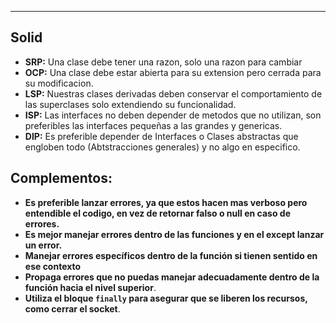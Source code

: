 
---
## Solid

- **SRP:** Una clase debe tener una razon, solo una razon para cambiar
- **OCP:** Una clase debe estar abierta para su extension pero cerrada para su modificacion.
- **LSP:** Nuestras clases derivadas deben conservar el comportamiento de las superclases solo extendiendo su funcionalidad.
- **ISP:** Las interfaces no deben depender de metodos que no utilizan, son preferibles las interfaces pequeñas a las grandes y genericas.
- **DIP:**  Es preferible depender de Interfaces o Clases abstractas que engloben todo (Abtstracciones generales) y no algo en especifico.

## Complementos:
- **Es preferible lanzar errores, ya que estos hacen mas verboso pero entendible el codigo, en vez de retornar falso o null en caso de errores.**
- **Es mejor manejar errores dentro de las funciones y en el except lanzar un error.**
- **Manejar errores específicos dentro de la función si tienen sentido en ese contexto**
- **Propaga errores que no puedas manejar adecuadamente dentro de la función hacia el nivel superior**.
- **Utiliza el bloque `finally` para asegurar que se liberen los recursos, como cerrar el socket**.
